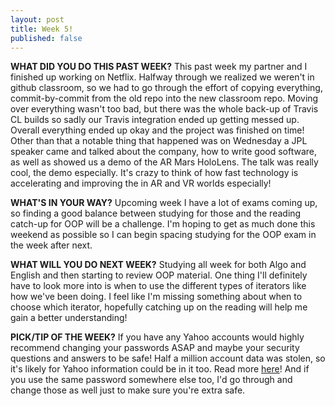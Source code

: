 ```yaml
---
layout: post
title: Week 5!
published: false
---
```



**WHAT DID YOU DO THIS PAST WEEK?** This past week my partner and I finished up working on Netflix. Halfway through we realized we weren't in github classroom, so we had to go through the effort of copying everything, commit-by-commit from the old repo into the new classroom repo. Moving over everything wasn't too bad, but there was the whole back-up of Travis CL builds so sadly our Travis integration ended up getting messed up. Overall everything ended up okay and the project was finished on time! Other than that a notable thing that happened was on Wednesday a JPL speaker came and talked about the company, how to write good software, as well as showed us a demo of the AR Mars HoloLens. The talk was really cool, the demo especially. It's crazy to think of how fast technology is accelerating and improving the in AR and VR worlds especially!

**WHAT'S IN YOUR WAY?** Upcoming week I have a lot of exams coming up, so finding a good balance between studying for those and the reading catch-up for OOP will be a challenge. I'm hoping to get as much done this weekend as possible so I can begin spacing studying for the OOP exam in the week after next.

**WHAT WILL YOU DO NEXT WEEK?** Studying all week for both Algo and English and then starting to review OOP material. One thing I'll definitely have to look more into is when to use the different types of iterators like how we've been doing. I feel like I'm missing something about when to choose which iterator, hopefully catching up on the reading will help me gain a better understanding!

**PICK/TIP OF THE WEEK?** If you have any Yahoo accounts would highly recommend changing your passwords ASAP and maybe your security questions and answers to be safe! Half a million account data was stolen, so it's likely for Yahoo information could be in it too. Read more [here](https://www.cnet.com/news/yahoo-500-million-accounts-hacked-data-breach/)! And if you use the same password somewhere else too, I'd go through and change those as well just to  make sure you're extra safe.
